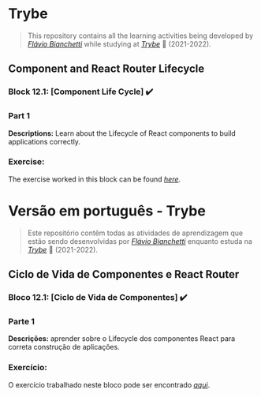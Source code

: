 # Trybe

> This repository contains all the learning activities being developed by _[Flávio Bianchetti](https://www.linkedin.com/in/flaviobianchetti/)_ while studying at _[Trybe](https://www.betrybe.com/)_ :rocket: (2021-2022).

## Component and React Router Lifecycle


### Block 12.1: [Component Life Cycle] :heavy_check_mark:

### Part 1

**Descriptions:** Learn about the Lifecycle of React components to build applications correctly.

### Exercise:

The exercise worked in this block can be found _[here](https://github.com/flavio-bianchetti/exercise-dog-image)_.

# Versão em português - Trybe

> Este repositório contêm todas as atividades de aprendizagem que estão sendo desenvolvidas por  _[Flávio Bianchetti](https://www.linkedin.com/in/flaviobianchetti/)_ enquanto estuda na _[Trybe](https://www.betrybe.com/)_ :rocket: (2021-2022).

## Ciclo de Vida de Componentes e React Router


### Bloco 12.1: [Ciclo de Vida de Componentes] :heavy_check_mark:

### Parte 1

**Descrições:** aprender sobre o Lifecycle dos componentes React para correta construção de aplicações.

### Exercício:

O exercício trabalhado neste bloco pode ser encontrado _[aqui](https://github.com/flavio-bianchetti/exercise-dog-image)_.